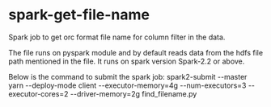 # spark-get-file-name
Spark job to get orc format file name for column filter in the data.

The file runs on pyspark module and by default reads data from the hdfs file path mentioned in the file.
It runs on spark version Spark-2.2 or above.

Below is the command to submit the spark job:
spark2-submit --master yarn --deploy-mode client --executor-memory=4g --num-executors=3 --executor-cores=2 --driver-memory=2g find_filename.py
